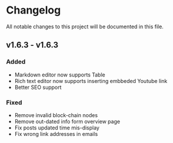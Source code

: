 # Changelog

All notable changes to this project will be documented in this file.

## v1.6.3 - v1.6.3

### Added

- Markdown editor now supports Table
- Rich text editor now supports inserting embbeded Youtube link
- Better SEO support

### Fixed

- Remove invalid block-chain nodes
- Remove out-dated info form overview page
- Fix posts updated time mis-display
- Fix wrong link addresses in emails
